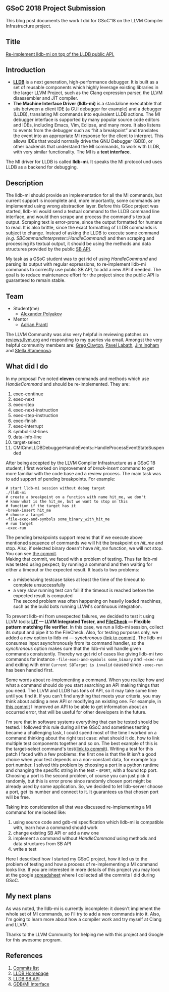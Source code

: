 ## GSoC 2018 Project Submission
This blog post documents the work I did for GSoC'18 on the LLVM Compiler Infrastructure project.

## Title
[Re-implement lldb-mi on top of the LLDB public API.](http://llvm.org/OpenProjects.html#lldb-reimplement-lldb-mi)

## Introduction
* **[LLDB](http://lldb.llvm.org)** is a next generation, high-performance debugger. It is built as a set of reusable components which highly leverage existing libraries in the larger LLVM Project, such as the Clang expression parser, the LLVM disassembler and JIT compiler.  
* **The Machine Interface Driver (lldb-mi)** is a standalone executable that sits between a client IDE (a GUI debugger for example) and a debugger (LLDB), translating MI commands into equivalent LLDB actions. The MI debugger interface is supported by many popular source code editors and IDEs, including Emacs, Vim, Eclipse, and many more. It also listens to events from the debugger such as “hit a breakpoint” and translates the event into an appropriate MI response for the client to interpret. This allows IDEs that would normally drive the GNU Debugger (GDB), or other backends that understand the MI commands, to work with LLDB, with very similar functionality. The MI is a **text interface**.

The MI driver for LLDB is called **lldb-mi**. It speaks the MI protocol und uses LLDB as a backend for debugging.

## Description
The lldb-mi should provide an implementation for all the MI commands, but current support is incomplete and, more importantly, some commands are implemented using wrong abstraction layer. Before this GSoc project was started, lldb-mi would send a textual command to the LLDB command line interface, and would then scrape and process the command's textual output. Scraping text is error-prone, since the output formatted for humans to read. It is also brittle, since the exact formatting of LLDB commands is subject to change. Instead of asking the LLDB to execute some command _(e.g. SBCommandInterpreter::HandleCommand)_ and then scraping and processing its textual output, it should be using the methods and data structures provided by the public [SB API](http://lldb.llvm.org/cpp_reference/html/classes.html).  

My task as a GSoC student was to get rid of using _HandleCommand_ and parsing its output with regular expressions, to re-implement lldb-mi commands to correctly use public SB API, to add a new API if needed. The goal is to reduce maintenance effort for the project since the public API is guaranteed to remain stable.

## Team
* Student(me)
  * [Alexander Polyakov](https://reviews.llvm.org/p/apolyakov)
* Mentor
  * [Adrian Prantl](https://reviews.llvm.org/p/aprantl/) 

The LLVM Community was also very helpful in reviewing patches on [reviews.llvm.org](reviews.llvm.org) and responding to my queries via email. Amongst the very helpful community members are: [Greg Clayton](https://reviews.llvm.org/p/clayborg/), [Pavel Labath](https://reviews.llvm.org/p/labath/), [Jim Ingham](https://reviews.llvm.org/p/jingham/) and [Stella Stamenova](https://reviews.llvm.org/p/stella.stamenova/).

## What did I do
In my proposal I've noted **eleven** commands and methods which use _HandleCommand_ and should be re-implemented. They are:
1. exec-continue
1. exec-next
1. exec-step
1. exec-next-instruction
1. exec-step-instruction
1. exec-finish
1. exec-interrupt
1. symbol-list-lines
1. data-info-line
1. target-select
1. CMICmnLLDBDebuggerHandleEvents::HandleProcessEventStateSuspended

After being accepted by the LLVM Compiler Infrastructure as a GSoC'18 student, I first worked on improvement of _break-insert_ command to get more familiar with the code base and a review process. The main task was to add support of pending breakpoints. For example:
```
# start lldb-mi session without debug target
./lldb-mi
# create a breakpoint on a function with name hit_me, we don't
# know what is the hit_me, but we want to stop on this
# function if the target has it
-break-insert hit_me
# choose a target
-file-exec-and-symbols some_binary_with_hit_me
# run target
-exec-run
```
The pending breakpoints support means that if we execute above mentioned sequence of commands we will hit the breakpoint on _hit_me_ and stop. Also, if selected binary doesn't have _hit_me_ function, we will not stop. You can see [the commit](https://github.com/llvm-mirror/lldb/commit/26acfa38acd28a4fe345ef9d1268c8959f24c319).  
Making that commit, we faced with a problem of testing. Thus far lldb-mi was tested using pexpect; by running a command and then waiting for either a timeout or the expected result. It leads to two problems:
* a misbehaving testcase takes at least the time of the timeout to complete unsuccessfully
* a very slow running test can fail if the timeout is reached before the expected result is computed  
The second problem was often happening on heavily loaded machines, such as the build bots running LLVM's continuous integration.

To prevent lldb-mi from unexpected failures, we decided to test it using LLVM tools: **[LIT](https://llvm.org/docs/CommandGuide/lit.html) &mdash; LLVM Integrated Tester, and [FileCheck](https://llvm.org/docs/CommandGuide/FileCheck.html) &mdash; Flexible pattern matching file verifier**. In this case, we run a lldb-mi session, collect its output and pipe it to the FileCheck. Also, for testing purposes only, we added a new option to lldb-mi &mdash; _synchronous_ ([link to commit](https://github.com/llvm-mirror/lldb/commit/46982f26bc4f11492a81370876cf012fd80d3810)). The lldb-mi consumes input asynchronously from its command handler, so the _synchronous_ option makes sure that the lldb-mi will handle given commands consistently. Thereby we get rid of cases like giving lldb-mi two commands for instance `-file-exec-and-symbols some_binary` and `-exec-run` and exiting with error `Current SBTarget is invalid` caused since `-exec-run` has been handled first.  

Some words about re-implementing a command. When you realize how and what a command should do you start searching an API making things that you need. The LLVM and LLDB has tons of API, so it may take some time until you find it. If you can't find anything that meets your criteria, you may think about adding a new API or modifying an existing one. For example, in [this commit](https://github.com/llvm-mirror/lldb/commit/9aad861805c48c4a05655368b361141a1064847c) I improved an API to be able to get information about an occurred error, that will be useful for other developers in the future.

I'm sure that in software systems everything that can be tested should be tested. I followed this rule during all the GSoC and sometimes testing became a challenging task, I could spend most of the time I worked on a command thinking about the right test case: what should it do, how to link multiple test components together and so on. The best example of this is the target-select command's test([link to commit](https://github.com/llvm-mirror/lldb/commit/41e8493dce7c03d30a33f1f46190c1e8ee613d86)). Writing a test for this patch I faced with a few problems: the first one is that the lit isn't a good choice when your test depends on a non-constant data, for example tcp port number. I solved this problem by choosing a port in a python runtime and changing the specific string in the test - `$PORT`, with a found tcp port. Choosing a port is the second problem, of course you can just pick it randomly, but this is error prone since randomly chosen port might be already used by some application. So, we decided to let lldb-server choose a port, get its number and connect to it. It guarantees us that chosen port will be free.

Taking into consideration all that was discussed re-implementing a MI command for me looked like:
1. using source code and gdb-mi specification which lldb-mi is compatible with, learn how a command should work
2. change existing SB API or add a new one
3. implement a command without _HandleCommand_ using methods and data structures from SB API
4. write a test

Here I described how I started my GSoC project, how it led us to the problem of testing and how a process of re-implementing a MI command looks like. If you are interested in more details of this project you may look at the google [spreadsheet](https://docs.google.com/spreadsheets/d/1B5Ogofs7IdSPg9jKNdMIQy4jd5tKHbOpepiuHPMAR70/edit?usp=sharing) where I collected all the commits I did during GSoC.

## My next plans
As was noted, the lldb-mi is currently incomplete: it doesn't implement the whole set of MI commands, so I'll try to add a new commands into it. Also, I'm going to learn more about how a compiler work and try myself at Clang and LLVM.

Thanks to the LLVM Community for helping me with this project and Google for this awesome program.

## References
1. [Commits list](https://docs.google.com/spreadsheets/d/1B5Ogofs7IdSPg9jKNdMIQy4jd5tKHbOpepiuHPMAR70/edit?usp=sharing)
2. [LLDB Homepage](https://lldb.llvm.org/)
3. [LLDB SB API](http://lldb.llvm.org/cpp_reference/html/classes.html)
4. [GDB/MI Interface](https://ftp.gnu.org/old-gnu/Manuals/gdb/html_chapter/gdb_22.html)

